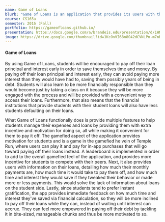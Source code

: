```yaml
---
name: Game of Loans
blurb: "Game of Loans is an application that provides its users with three key amenities information, convenience and motivation. Users are encouraged and empowered to start paying off their loan principal and interest ahead of schedule, saving themselves time, interest, and headaches"
course: CS165a
semester: 2016 (Fall)
portfolio: https://gameofloans.github.io/
presentation: https://docs.google.com/a/brandeis.edu/presentation/d/1HN8yEEvJZJD36qZVmMR_Ol4MLOcpuNm5tsLVVncJ_Vk/edit?usp=sharing
image: https://drive.google.com/thumbnail?id=1KcOnVI68n8O42dCVNLPn-m7nB_GK4WS-
---
```

#### Game of Loans
By using Game of Loans, students will be encouraged to pay off their loan principal and interest early in order to save themselves time and money. By paying off their loan principal and interest early, they can avoid paying more interest than they would have had to, saving them possibly years of being in debt. Students will also learn to be more financially responsible than they would become just by taking a class on it because they will be more engaged with the process and will be provided with a convenient way to access their loans. Furthermore, that also means that the financial institutions that provide students with their student loans will also have less students defaulting on their loans.

What Game of Loans functionally does is provide multiple features to help students manage their expenses and loans by providing them with extra incentive and motivation for doing so, all while making it convenient for them to pay it off. The gamefied aspect of the application provides motivation for students and is a game in the gamefied he vein of Temple Run, where users can play it and pay for in-app purchases that will go toward paying off their loans instead. A leaderboard is implemented in order to add to the overall gamefied feel of the application, and provides more incentive for students to compete with their peers. Next, it also provides users with information on their loans, detailing how much their monthly payments are, how much time it would take to pay them off, and how much time and interest they would save if they tweaked their behavior or made more or less payments. This would solve the lack of information about loans on the student side. Lastly, since students tend to prefer instant gratification, the app provides immediate feedback on how much time and interest they've saved via financial calculation, so they will be more inclined to pay off their loans while they can, instead of waiting until interest can accrue. They can feel more empowered in paying off their debt by tackling it in bite-sized, manageable chunks and thus be more motivated to so.
